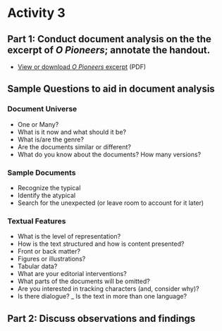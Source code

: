 # Activity 3

## Part 1: Conduct document analysis on the the excerpt of *O Pioneers*; **annotate the handout**. 
   * [View or download *O Pioneers* excerpt](https://github.com/tech-at-arl/Digital-Scholarship-Institute/blob/master/July%202019/Scholarly%20Editions/activity3_1913-Cather-OPioneers.pdf) (PDF)
 
## Sample Questions to aid in document analysis

### Document Universe
- One or Many?
- What is it now and what should it be? 
- What is/are the genre?
- Are the documents similar or different? 
- What do you know about the documents? How many versions?

### Sample Documents 
- Recognize the typical 
- Identify the atypical
- Search for the unexpected (or leave room to account for it later)

### Textual Features
- What is the level of representation?
- How is the text structured and how is content presented? 
- Front or back matter?
- Figures or illustrations? 
- Tabular data?
- What are your editorial interventions?
- What parts of the documents will be omitted?
- Are you interested in tracking characters (and, consider why)? 
- Is there dialogue?
_ Is the text in more than one language?

 
## Part 2: Discuss observations and findings
